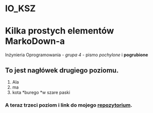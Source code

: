 IO_KSZ
======

# Kilka prostych elementów MarkoDown-a

Inżynieria Oprogramowania - *grupa 4* - pismo _pochylone_ i **pogrubione**

## To jest nagłówek drugiego poziomu.


1. Ala
2. ma
3. kota
  *burego
  *w szare paski
  
### A teraz trzeci poziom i link do mojego [repozytorium](https://github.com/kasiaszczepaniuk/IO_KSZ).